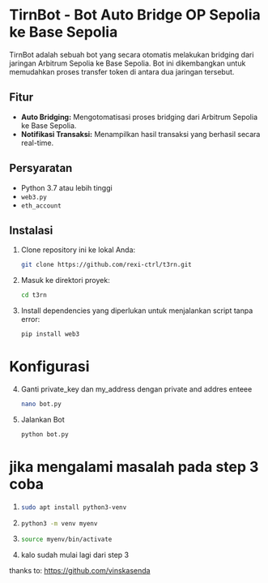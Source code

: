 # TirnBot - Bot Auto Bridge OP Sepolia ke Base Sepolia

TirnBot adalah sebuah bot yang secara otomatis melakukan bridging dari jaringan Arbitrum Sepolia ke Base Sepolia. Bot ini dikembangkan untuk memudahkan proses transfer token di antara dua jaringan tersebut.

## Fitur
- **Auto Bridging:** Mengotomatisasi proses bridging dari Arbitrum Sepolia ke Base Sepolia.
- **Notifikasi Transaksi:** Menampilkan hasil transaksi yang berhasil secara real-time.

## Persyaratan
- Python 3.7 atau lebih tinggi
- `web3.py`
- `eth_account`

## Instalasi

1. Clone repository ini ke lokal Anda:

   ```bash
   git clone https://github.com/rexi-ctrl/t3rn.git
2. Masuk ke direktori proyek:
   ```bash
   cd t3rn
3. Install dependencies yang diperlukan untuk menjalankan script tanpa error:
   ```bash
   pip install web3

# Konfigurasi

4. Ganti private_key dan my_address dengan
   private and addres enteee

   ```bash
   nano bot.py
   
5. Jalankan Bot
   
   ```bash
   python bot.py

# jika mengalami masalah pada step 3 coba

1. ```bash
   sudo apt install python3-venv

2. ```bash
   python3 -m venv myenv

3. ```bash
   source myenv/bin/activate

5. kalo sudah mulai lagi dari step 3


thanks to: https://github.com/vinskasenda
